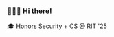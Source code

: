 ### 🌸👋🏻 Hi there!

:mortar_board: [Honors][Honors] Security + CS @ RIT '25

<!--

**kawedi/kawedi** is a ✨ _special_ ✨ repository because its `README.md` (this file) appears on your GitHub profile.   :notebook: :star2:
https://github.com/caiyongji/emoji-list#symbols :sailboat: :hibiscus: :brain: :open_book: :white_heart: :black_nib:
https://github.com/ikatyang/emoji-cheat-sheet

put in an image/logo/banner 

I am also minoring in Free and Open Source Software (FOSS) and Free Culture. 


:chart_with_upwards_trend: Reach out if you want to collaborate on [RITSEC][RITSEC] presentations!

- 🤔 I’m looking for help with ... semester finding reasearch positions 

:cherry_blossom: How to reach me: gallucci[at]protonmail.com

:hibiscus: [Resume][Resume]

:sailboat: Interests: Linux, sailing, [reading][reading], offensive security, and [blogging][blogging].

:airplane: [Hacking Competitions and Presentations][Hacking Competitions and Presentations]

:tulip: [Research and Projects][Research and Projects]

:camera:

:link:



### Links

:hibiscus: [Press][Press]

:cherry_blossom: [LinkedIn][LinkedIn]

<a href="https://github.com/anuraghazra/github-readme-stats">
  <img align="center" src="https://github-readme-stats.vercel.app/api?username=oliviagallucci&count_private=true&show_icons=true&theme=cobalt&bg_color=0a0c10" />
</a>





<a href="https://github.com/anuraghazra/convoychat">
  <img align="center" src="https://github-readme-stats-oliviagallucci.vercel.app/api/top-langs/?username=oliviagallucci&layout=compact&theme=cobalt&bg_color=0a0c10&count_private=true&langs_count=3" />
</a>

https://github-readme-stats.vercel.app/api/pin

[![My programming language usage statistics](https://.vercel.app/api/top-langs?username=oliviagallucci&theme=dark&hide_border=true&layout=compact&langs_count=10&hide=c)](https://github.com/oliviagallucci)

https://github.com/joeljose350/github-readme-stats 

https://raw.githubusercontent.com/joeljose350/joeljose350/main/README.md
-->



[blogging]: https://oliviagallucci.com/ 
[reading]: https://oliviagallucci.com/reading-list/
[RITSEC]: https://www.ritsec.club/
[Honors]: https://www.rit.edu/academicaffairs/honors/
[Press]: https://oliviagallucci.com/in-the-press/
[Resume]: https://oliviagallucci.com/resume/
[Research and Projects]: https://oliviagallucci.com/research/
[Hacking Competitions and Presentations]: https://oliviagallucci.com/hacking/
[LinkedIn]: https://www.linkedin.com/in/olivia-gallucci/
